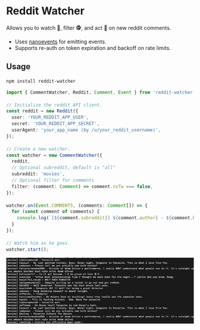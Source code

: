 # Reddit Watcher

Allows you to watch 👀, filter 🕵, and act 🚀 on new reddit comments.

- Uses [nanoevents](https://github.com/ai/nanoevents) for emitting events.
- Supports re-auth on token expiration and backoff on rate limits.

## Usage

```
npm install reddit-watcher
```

```typescript
import { CommentWatcher, Reddit, Comment, Event } from 'reddit-watcher';

// Initialize the reddit API client.
const reddit = new Reddit({
  user: 'YOUR_REDDIT_APP_USER',
  secret: 'YOUR_REDDIT_APP_SECRET',
  userAgent: 'your_app_name (by /u/your_reddit_username)',
});

// Create a new watcher.
const watcher = new CommentWatcher({
  reddit,
  // Optional subreddit, default is "all"
  subreddit: 'movies',
  // Optional filter for comments
  filter: (comment: Comment) => comment.nsfw === false,
});

watcher.on(Event.COMMENTS, (comments: Comment[]) => {
  for (const comment of comments) {
    console.log(`[${comment.subreddit}] ${comment.author} - ${comment.body}`);
  }
});

// Watch him as he goes.
watcher.start();
```

![](demo.gif)
